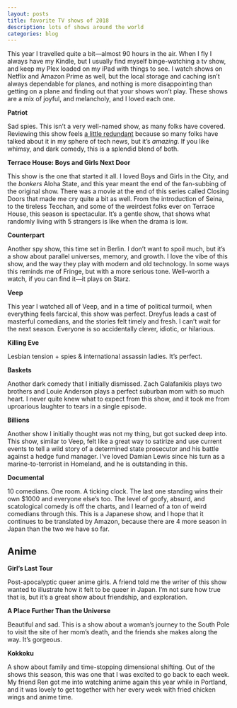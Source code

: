 ```yaml
---
layout: posts
title: favorite TV shows of 2018
description: lots of shows around the world
categories: blog
---
```


This year I travelled quite a bit—almost 90 hours in the air. When I fly I always have my Kindle, but I usually find myself binge-watching a tv show, and keep my Plex loaded on my iPad with things to see. I watch shows on Netflix and Amazon Prime as well, but the local storage and caching isn’t always dependable for planes, and nothing is more disappointing than getting on a plane and finding out that your shows won’t play. These shows are a mix of joyful, and melancholy, and I loved each one.

**Patriot**

Sad spies. This isn’t a very well-named show, as many folks have covered. Reviewing this show feels [a little redundant](https://www.hollywoodreporter.com/review/patriot-review-1159350) because so many folks have talked about it in my sphere of tech news, but it’s _amazing_. If you like whimsy, and dark comedy, this is a splendid blend of both.

**Terrace House: Boys and Girls Next Door**

This show is the one that started it all. I loved Boys and Girls in the City, and the _bonkers_ Aloha State, and this year meant the end of the fan-subbing of the original show. There was a movie at the end of this series called Closing Doors that made me cry quite a bit as well. From the introduction of Seina, to the tireless Tecchan, and some of the weirdest folks ever on Terrace House, this season is spectacular. It’s a gentle show, that shows what randomly living with 5 strangers is like when the drama is low.

**Counterpart**

Another spy show, this time set in Berlin. I don’t want to spoil much, but it’s a show about parallel universes, memory, and growth. I love the vibe of this show, and the way they play with modern and old technology. In some ways this reminds me of Fringe, but with a more serious tone. Well-worth a watch, if you can find it—it plays on Starz.

**Veep**

This year I watched all of Veep, and in a time of political turmoil, when everything feels farcical, this show was perfect. Dreyfus leads a cast of masterful comedians, and the stories felt timely and fresh. I can’t wait for the next season. Everyone is so accidentally clever, idiotic, or hilarious.

**Killing Eve**

Lesbian tension + spies & international assassin ladies. It’s perfect.

**Baskets**

Another dark comedy that I initially dismissed. Zach Galafanikis plays two brothers and Louie Anderson plays a perfect suburban mom with so much heart. I never quite knew what to expect from this show, and it took me from uproarious laughter to tears in a single episode.

**Billions**

Another show I initially thought was not my thing, but got sucked deep into. This show, similar to Veep, felt like a great way to satirize and use current events to tell a wild story of a determined state prosecutor and his battle against a hedge fund manager. I’ve loved Damian Lewis since his turn as a marine-to-terrorist in Homeland, and he is outstanding in this.

**Documental**

10 comedians. One room. A ticking clock. The last one standing wins their own $1000 and everyone else’s too. The level of goofy, absurd, and scatological comedy is off the charts, and I learned of a ton of weird comedians through this. This is a Japanese show, and I hope that it continues to be translated by Amazon, because there are 4 more season in Japan than the two we have so far.

## Anime

**Girl’s Last Tour**

Post-apocalyptic queer anime girls. A friend told me the writer of this show wanted to illustrate how it felt to be queer in Japan. I’m not sure how true that is, but it’s a great show about friendship, and exploration.

**A Place Further Than the Universe**

Beautiful and sad. This is a show about a woman’s journey to the South Pole to visit the site of her mom’s death, and the friends she makes along the way. It’s gorgeous.

**Kokkoku**

A show about family and time-stopping dimensional shifting. Out of the shows this season, this was one that I was excited to go back to each week. My friend Ren got me into watching anime again this year while in Portland, and it was lovely to get together with her every week with fried chicken wings and anime time.
